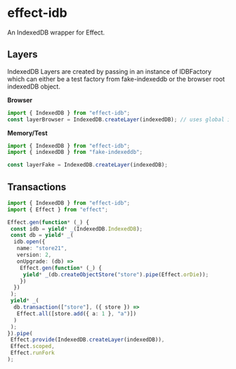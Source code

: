 # effect-idb

An IndexedDB wrapper for Effect.

## Layers

IndexedDB Layers are created by passing in an instance of IDBFactory which can either be a test factory from fake-indexeddb or the browser root indexedDB object.

**Browser**

```ts
import { IndexedDB } from "effect-idb";
const layerBrowser = IndexedDB.createLayer(indexedDB); // uses global indexedDB instance
```

**Memory/Test**

```ts
import { IndexedDB } from "effect-idb";
import { indexedDB } from "fake-indexeddb";

const layerFake = IndexedDB.createLayer(indexedDB);
```

## Transactions

```ts
import { IndexedDB } from "effect-idb";
import { Effect } from "effect";

Effect.gen(function* (_) {
 const idb = yield* _(IndexedDB.IndexedDB);
 const db = yield* _(
  idb.open({
   name: "store21",
   version: 2,
   onUpgrade: (db) =>
    Effect.gen(function* (_) {
     yield* _(db.createObjectStore("store").pipe(Effect.orDie));
    })
  })
 );
 yield* _(
  db.transaction(["store"], ({ store }) =>
   Effect.all([store.add({ a: 1 }, "a")])
  )
 );
}).pipe(
 Effect.provide(IndexedDB.createLayer(indexedDB)),
 Effect.scoped,
 Effect.runFork
);
```
